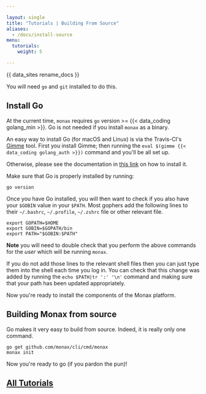 ```yaml
---

layout: single
title: "Tutorials | Building From Source"
aliases:
  - /docs/install-source
menu:
  tutorials:
    weight: 5

---
```


<div class="note">
{{ data_sites rename_docs }}
</div>

You will need `go` and `git` installed to do this.

## Install Go

At the current time, `monax` requires `go` version >= {{< data_coding golang_min >}}. Go is not needed if you install `monax` as a binary.

An easy way to install Go (for macOS and Linux) is via the Travis-CI's [Gimme](https://github.com/travis-ci/gimme) tool. First you install Gimme; then running the `eval $(gimme {{< data_coding golang_auth >}})` command and you'll be all set up.

Otherwise, please see the documentation in [this link](https://golang.org/doc/install) on how to install it.

Make sure that Go is properly installed by running:

```
go version
```

Once you have Go installed, you will then want to check if you also have your `$GOBIN` value in your `$PATH`. Most gophers add the following lines to their `~/.bashrc`, `~/.profile`, `~/.zshrc` file or other relevant file.

```
export GOPATH=$HOME
export GOBIN=$GOPATH/bin
export PATH="$GOBIN:$PATH"
```

**Note** you will need to double check that you perform the above commands for the *user* which will be running `monax`.

If you do not add those lines to the relevant shell files then you can just type them into the shell each time you log in. You can check that this change was added by running the `echo $PATH|tr ':' '\n'` command and making sure that your path has been updated appropriately.

Now you're ready to install the components of the Monax platform.

## Building Monax from source

Go makes it very easy to build from source. Indeed, it is really only one command.

```
go get github.com/monax/cli/cmd/monax
monax init
```

Now you're ready to go (if you pardon the pun)!


## [<i class="fa fa-chevron-circle-left" aria-hidden="true"></i> All Tutorials](/docs/)
